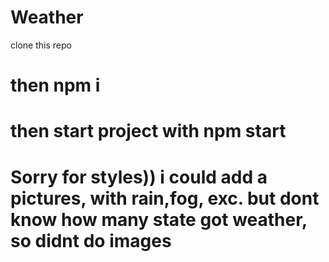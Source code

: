 # Weather
clone this repo
# then npm i
# then start project with npm start
# Sorry for styles)) i could add a pictures, with rain,fog, exc. but dont know how many state got weather, so didnt do images
